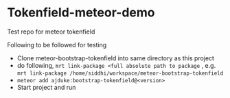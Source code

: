 Tokenfield-meteor-demo
======================

Test repo for meteor tokenfield

Following to be followed for testing

- Clone meteor-bootstrap-tokenfield into same directory as this project
- do following, `mrt link-package <full absolute path to package` , e.g. `mrt link-package /home/siddhi/workspace/meteor-bootstrap-tokenfield`
- `meteor add ajduke:bootstrap-tokenfield@<version>`
- Start project and run 
